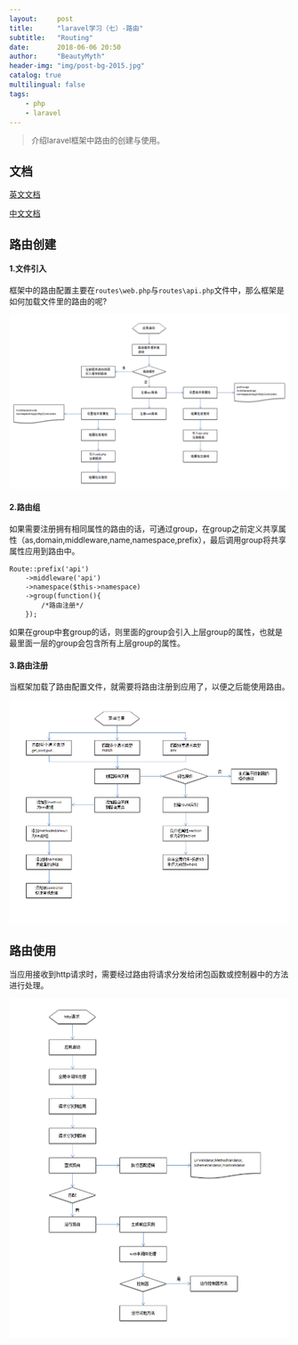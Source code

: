 ```yaml
---
layout:     post
title:      "laravel学习（七）-路由"
subtitle:   "Routing"
date:       2018-06-06 20:50
author:     "BeautyMyth"
header-img: "img/post-bg-2015.jpg"
catalog: true
multilingual: false
tags:
    - php
    - laravel
---
```


> 介绍laravel框架中路由的创建与使用。

## 文档

[英文文档](https://laravel.com/docs/5.6/routing)

[中文文档](https://laravel-china.org/docs/laravel/5.6/routing/1363)

## 路由创建

#### 1.文件引入

<p>
框架中的路由配置主要在<code>routes\web.php</code>与<code>routes\api.php</code>文件中，那么框架是如何加载文件里的路由的呢?
</p>

![image](https://github.com/xuanxuan2016/xuanxuan2016.github.io/blob/master/img/2018-06-06-7-laravel-study-routing/20180702151924.png?raw=true)

#### 2.路由组

<p>
如果需要注册拥有相同属性的路由的话，可通过group，在group之前定义共享属性（as,domain,middleware,name,namespace,prefix），最后调用group将共享属性应用到路由中。
</p>

```
Route::prefix('api')
    ->middleware('api')
    ->namespace($this->namespace)
    ->group(function(){
        /*路由注册*/
    });
```

<p>
如果在group中套group的话，则里面的group会引入上层group的属性，也就是最里面一层的group会包含所有上层group的属性。
</p>

#### 3.路由注册

<p>
当框架加载了路由配置文件，就需要将路由注册到应用了，以便之后能使用路由。
</p>

![image](https://github.com/xuanxuan2016/xuanxuan2016.github.io/blob/master/img/2018-06-06-7-laravel-study-routing/20180702164659.png?raw=true)

## 路由使用

<p>
当应用接收到http请求时，需要经过路由将请求分发给闭包函数或控制器中的方法进行处理。
</p>

![image](https://github.com/xuanxuan2016/xuanxuan2016.github.io/blob/master/img/2018-06-06-7-laravel-study-routing/2018-07-03_082026.png?raw=true)


